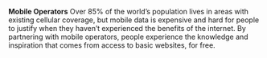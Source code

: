 **Mobile Operators**
Over 85% of the world’s population lives in areas with existing cellular coverage, but mobile data is expensive and hard for people to justify when they haven’t experienced the benefits of the internet. By partnering with mobile operators, people experience the knowledge and inspiration that comes from access to basic websites, for free.
